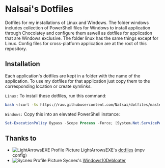# Nalsai's Dotfiles

Dotfiles for my installations of Linux and Windows.
The folder windows includes collection of PowerShell files for Windows to install application through Chocolatey and configure them aswell as dotfiles for application that are Windows exclusive. 
The folder linux has the same things except for Linux.
Config files for cross-platform application are at the root of this repository.


## Installation

Each application's dotfiles are kept in a folder with the name of the application. To use my dotfiles for that application just copy them to the corresponding location or create symlinks.

`Linux:` To install these dotfiles, run this command:

```bash
bash <(curl -Ss https://raw.githubusercontent.com/Nalsai/dotfiles/master/linux/install.sh)
```

`Windows:` Copy this into an elevated PowerShell instance:

```ps1
Set-ExecutionPolicy Bypass -Scope Process -Force; [System.Net.ServicePointManager]::SecurityProtocol = [System.Net.ServicePointManager]::SecurityProtocol -bor 3072; iex ((New-Object System.Net.WebClient).DownloadString('https://raw.githubusercontent.com/Nalsai/dotfiles/master/windows/install.ps1'))
```


## Thanks to

- ![LightArrowsEXE Profile Picture](https://avatars.githubusercontent.com/LightArrowsEXE?s=12) LightArrowsEXE's [dotfiles](https://github.com/LightArrowsEXE/dotfiles) (mpv config)
- ![Sycnex Profile Picture](https://avatars.githubusercontent.com/Sycnex?s=12) Sycnex's [Windows10Debloater](https://github.com/Sycnex/Windows10Debloater)

